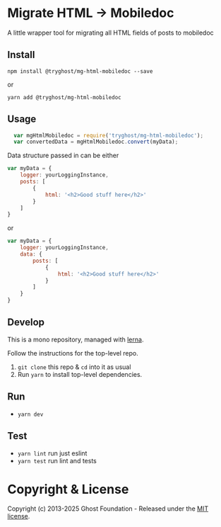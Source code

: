 # Migrate HTML -> Mobiledoc

A little wrapper tool for migrating all HTML fields of posts to mobiledoc


## Install

`npm install @tryghost/mg-html-mobiledoc --save`

or

`yarn add @tryghost/mg-html-mobiledoc`


## Usage

```js
  var mgHtmlMobiledoc = require('tryghost/mg-html-mobiledoc');
  var convertedData = mgHtmlMobiledoc.convert(myData);
```

Data structure passed in can be either

```js
var myData = {
    logger: yourLoggingInstance,
    posts: [
        {
            html: '<h2>Good stuff here</h2>'
        }
    ]
}
```

or

```js
var myData = {
    logger: yourLoggingInstance,
    data: {
        posts: [
            {
                html: '<h2>Good stuff here</h2>'
            }
        ]
    }
}
```


## Develop

This is a mono repository, managed with [lerna](https://lernajs.io/).

Follow the instructions for the top-level repo.
1. `git clone` this repo & `cd` into it as usual
2. Run `yarn` to install top-level dependencies.


## Run

- `yarn dev`


## Test

- `yarn lint` run just eslint
- `yarn test` run lint and tests


# Copyright & License

Copyright (c) 2013-2025 Ghost Foundation - Released under the [MIT license](LICENSE).
